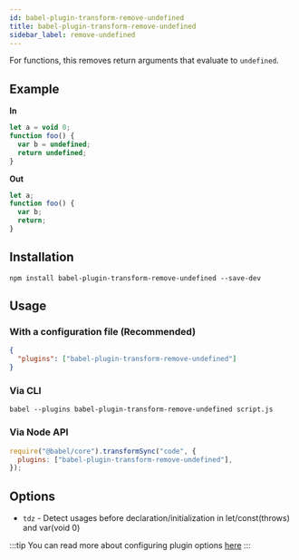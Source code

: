 ```yaml
---
id: babel-plugin-transform-remove-undefined
title: babel-plugin-transform-remove-undefined
sidebar_label: remove-undefined
---
```


For functions, this removes return arguments that evaluate to `undefined`.

## Example

**In**

```js title="JavaScript"
let a = void 0;
function foo() {
  var b = undefined;
  return undefined;
}
```

**Out**

```js title="JavaScript"
let a;
function foo() {
  var b;
  return;
}
```

## Installation

```shell npm2yarn
npm install babel-plugin-transform-remove-undefined --save-dev
```

## Usage

### With a configuration file (Recommended)

```json title="babel.config.json"
{
  "plugins": ["babel-plugin-transform-remove-undefined"]
}
```

### Via CLI

```shell title="Shell"
babel --plugins babel-plugin-transform-remove-undefined script.js
```

### Via Node API

```js title="JavaScript"
require("@babel/core").transformSync("code", {
  plugins: ["babel-plugin-transform-remove-undefined"],
});
```

## Options

- `tdz` - Detect usages before declaration/initialization in let/const(throws) and var(void 0)

:::tip
You can read more about configuring plugin options [here](https://babeljs.io/docs/en/plugins#plugin-options)
:::
